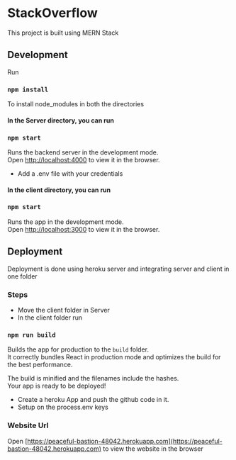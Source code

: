 # StackOverflow

This project is built using MERN Stack

## Development
Run

### `npm install`
To install node_modules in both the directories

#### In the Server directory, you can run

### `npm start`

Runs the backend server in the development mode.\
Open [http://localhost:4000](http://localhost:4000) to view it in the browser.
- Add a .env file with your credentials

#### In the client directory, you can run

### `npm start`

Runs the app in the development mode.\
Open [http://localhost:3000](http://localhost:3000) to view it in the browser.

## Deployment

Deployment is done using heroku server and integrating server and client in one folder

### Steps

- Move the client folder in Server
- In the client folder run 

### `npm run build`

Builds the app for production to the `build` folder.\
It correctly bundles React in production mode and optimizes the build for the best performance.

The build is minified and the filenames include the hashes.\
Your app is ready to be deployed!

- Create a heroku App and push the github code in it.
- Setup on the process.env keys

### Website Url

Open [https://peaceful-bastion-48042.herokuapp.com](https://peaceful-bastion-48042.herokuapp.com) to view the website
in the browser



